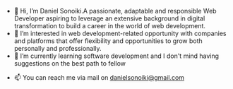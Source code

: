 - 👋 Hi, I’m Daniel Sonoiki.A passionate, adaptable and responsible Web Developer aspiring to leverage an extensive background in digital transformation to build a career in the world of web development.
- 👀 I’m interested in web development-related opportunity with companies and platforms that offer flexibility and opportunities to grow both personally and professionally.
- 🌱 I’m currently learning software development and I don't mind having suggestions on the best path to fellow
<!--- 💞️ I’m looking to collaborate on -->
- 📫 You can reach me via mail on danielsonoiki@gmail.com

<!---
danielsonoiki/danielsonoiki is a ✨ special ✨ repository because its `README.md` (this file) appears on your GitHub profile.
You can click the Preview link to take a look at your changes.
--->
